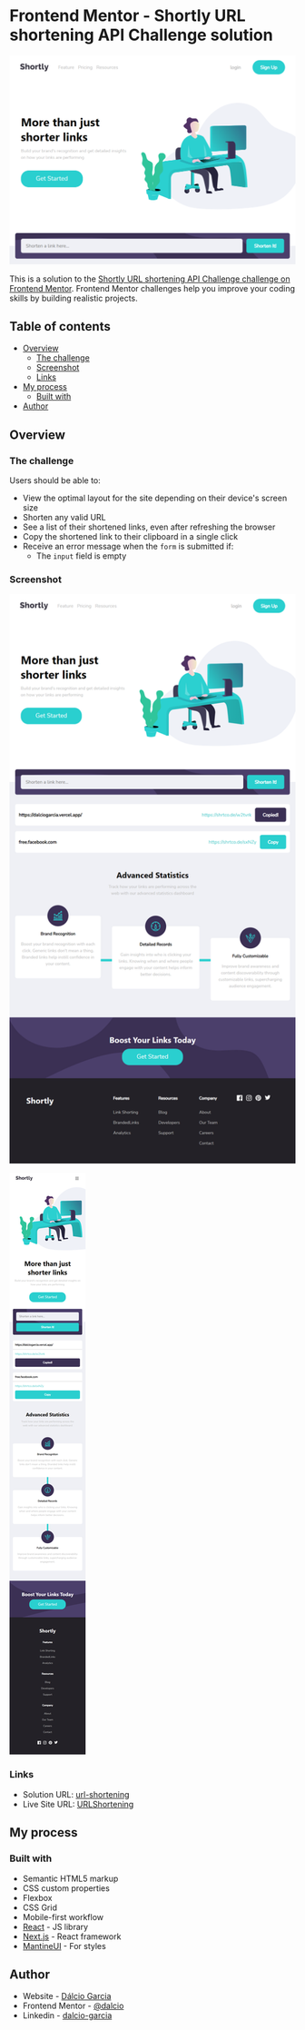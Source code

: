 # Frontend Mentor - Shortly URL shortening API Challenge solution

![Cover](./screenshots/visible-part.png)

This is a solution to the [Shortly URL shortening API Challenge challenge on Frontend Mentor](https://www.frontendmentor.io/challenges/url-shortening-api-landing-page-2ce3ob-G). Frontend Mentor challenges help you improve your coding skills by building realistic projects.

## Table of contents

- [Overview](#overview)
  - [The challenge](#the-challenge)
  - [Screenshot](#screenshot)
  - [Links](#links)
- [My process](#my-process)
  - [Built with](#built-with)
- [Author](#author)

## Overview

### The challenge

Users should be able to:

- View the optimal layout for the site depending on their device's screen size
- Shorten any valid URL
- See a list of their shortened links, even after refreshing the browser
- Copy the shortened link to their clipboard in a single click
- Receive an error message when the `form` is submitted if:
  - The `input` field is empty

### Screenshot

![img](./screenshots/desktop-preview.png 'Desktop Preview')

![Mobile Preview](./screenshots/mobile-preview.png)

### Links

- Solution URL: [url-shortening](https://github.com/Dalcio/url-shortening)
- Live Site URL: [URLShortening](https://link-shortening.vercel.app/)

## My process

### Built with

- Semantic HTML5 markup
- CSS custom properties
- Flexbox
- CSS Grid
- Mobile-first workflow
- [React](https://reactjs.org/) - JS library
- [Next.js](https://nextjs.org/) - React framework
- [MantineUI](https://mantine.dev/) - For styles

## Author

- Website - [Dálcio Garcia](https://dalciogarcia.vercel.app)
- Frontend Mentor - [@dalcio](https://www.frontendmentor.io/profile/dalcio)
- Linkedin - [dalcio-garcia](https://www.linkedin.com/in/dalcio-garcia)
